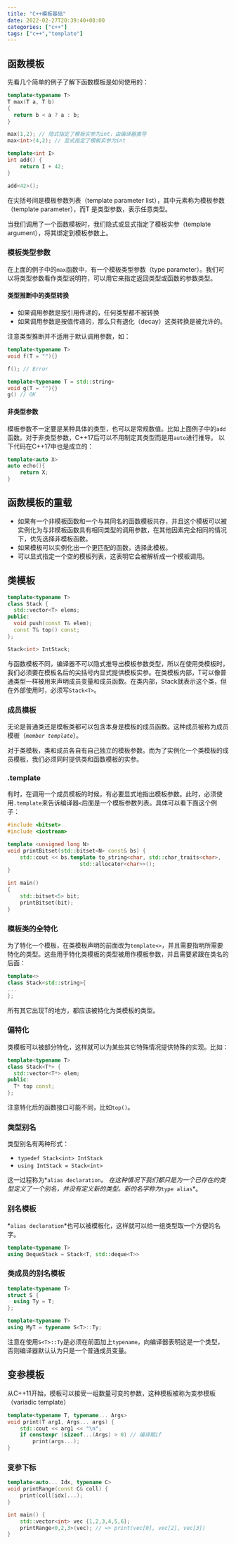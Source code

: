 ```yaml
---
title: "C++模板基础"
date: 2022-02-27T20:39:40+08:00
categories: ["c++"]
tags: ["c++","template"]
---
```


## 函数模板

先看几个简单的例子了解下函数模板是如何使用的：

```c++
template<typename T>
T max(T a, T b)
{
  return b < a ? a : b;
}

max(1,2); // 隐式指定了模板实参为int，由编译器推导
max<int>(4,2); // 显式指定了模板实参为int

template<int I>
int add() {
    return I + 42;
}

add<42>();
```

在尖括号间是模板参数列表（template parameter list），其中元素称为模板参数（template parameter），而T 是类型参数，表示任意类型。

当我们调用了一个函数模板时，我们隐式或显式指定了模板实参（template argument），将其绑定到模板参数上。

### 模板类型参数

在上面的例子中的`max`函数中，有一个模板类型参数（type parameter）。我们可以将类型参数看作类型说明符，可以用它来指定返回类型或函数的参数类型。

#### 类型推断中的类型转换
- 如果调用参数是按引用传递的，任何类型都不被转换
- 如果调用参数是按值传递的，那么只有退化（decay）这类转换是被允许的。

注意类型推断并不适用于默认调用参数，如：
```c++
template<typename T>
void f(T = ""){}

f(); // Error

template<typename T = std::string>
void g(T = ""){}
g() // OK
```



#### 非类型参数

模板参数不一定要是某种具体的类型，也可以是常规数值。比如上面例子中的`add`函数。对于非类型参数，C++17后可以不用制定其类型而是用`auto`进行推导。
以下代码在C++17中也是成立的：

```c++
template<auto X>
auto echo(){
    return X;
}
```

## 函数模板的重载

- 如果有一个非模板函数和一个与其同名的函数模板共存，并且这个模板可以被实例化为与非模板函数具有相同类型的调用参数，在其他因素完全相同的情况下，优先选择非模板函数。
- 如果模板可以实例化出一个更匹配的函数，选择此模板。
- 可以显式指定一个空的模板列表，这表明它会被解析成一个模板调用。




## 类模板

```c++
template<typename T>
class Stack {
  std::vector<T> elems;
public:
  void push(const T& elem);
  const T& top() const;
};

Stack<int> IntStack;
```

与函数模板不同，编译器不可以隐式推导出模板参数类型，所以在使用类模板时，我们必须要在模板名后的尖括号内显式提供模板实参。在类模板内部，T可以像普通类型一样被用来声明成员变量和成员函数。在类内部，Stack就表示这个类，但在外部使用时，必须写`Stack<T>`。

### 成员模板

无论是普通类还是模板类都可以包含本身是模板的成员函数。这种成员被称为成员模板（*`member template`*）。

对于类模板，类和成员各自有自己独立的模板参数。而为了实例化一个类模板的成员模板，我们必须同时提供类和函数模板的实参。



### .template

有时，在调用一个成员模板的时候，有必要显式地指出模板参数。此时，必须使用`.template`来告诉编译器`<`后面是一个模板参数列表。具体可以看下面这个例子：

```c++
#include <bitset>
#include <iostream>

template <unsigned long N>
void printBitset(std::bitset<N> const& bs) {
    std::cout << bs.template to_string<char, std::char_traits<char>,
				       std::allocator<char>>();
}

int main()
{
	std::bitset<5> bit;
	printBitset(bit);
}


```



### 模板类的全特化

为了特化一个模板，在类模板声明的前面改为`template<>`，并且需要指明所需要特化的类型。这些用于特化类模板的类型被用作模板参数，并且需要紧跟在类名的后面：

```c++
template<>
class Stack<std::string>{
...
};
```

所有其它出现T的地方，都应该被特化为类模板的类型。


### 偏特化

类模板可以被部分特化，这样就可以为某些其它特殊情况提供特殊的实现。比如：

```c++
template<typename T>
class Stack<T*> {
  std::vector<T*> elem;
public:
  T* top const;
};
```

注意特化后的函数接口可能不同，比如`top()`。


### 类型别名

类型别名有两种形式：

- `typedef Stack<int> IntStack`
- `using IntStack = Stack<int>`

这一过程称为*`alias declaration`*。 在这种情况下我们都只是为一个已存在的类型定义了一个别名，并没有定义新的类型。新的名字称为*`type alias`*。

### 别名模板

*`alias declaration`*也可以被模板化，这样就可以给一组类型取一个方便的名字。

```c++
template<typename T>
using DequeStack = Stack<T, std::deque<T>>
```

### 类成员的别名模板

```c++
template<typename T>
struct S {
  using Ty = T;
};

template<typename T>
using MyT = typename S<T>::Ty;
```

注意在使用`S<T>::Ty`是必须在前面加上`typename`，向编译器表明这是一个类型，否则编译器默认认为只是一个普通成员变量。

## 变参模板

从C++11开始，模板可以接受一组数量可变的参数，这种模板被称为变参模板（variadic template）

```c++
template<typename T, typename... Args>
void print(T arg1, Args... args) {
    std::cout << arg1 << "\n";
    if constexpr (sizeof...(Args) > 0) // 编译期if
        print(args...);
}
```


### 变参下标

```c++
template<auto... Idx, typename C>
void printRange(const C& coll) {
    print(coll[idx]...);
}

int main() {
    std::vector<int> vec {1,2,3,4,5,6};
    printRange<0,2,3>(vec); // => print(vec[0], vec[2], vec[3])
}
```
